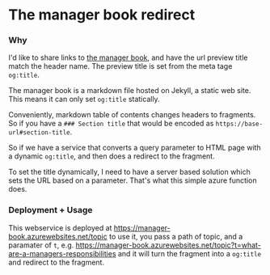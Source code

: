 
# The manager book redirect

### Why

I'd like to share links to [the manager book](https://idvork.in/the-manager-book), and have the url preview title match the header name.  The preview title is set from the meta tage `og:title`.

The manager book is a markdown file hosted on Jekyll, a static web site. This means it can only set `og:title` statically.

Conveniently, markdown table of contents changes headers to fragments. So if you have a `### Section title` that would be encoded as `https://base-url#section-title`.

So if we have a service that converts a query parameter to  HTML page with a dynamic `og:title`, and then does a redirect to the fragment.

To set the title dynamically, I need to have a server based solution which sets the URL based on a parameter. That's what this simple azure function does.

###  Deployment  + Usage

This webservice is deployed at https://manager-book.azurewebsites.net/topic to use it, you pass a path of topic, and a paramater of `t`, e.g.  https://manager-book.azurewebsites.net/topic?t=what-are-a-managers-responsibilities and it will turn the fragment into a `og:title` and redirect to the fragment.



